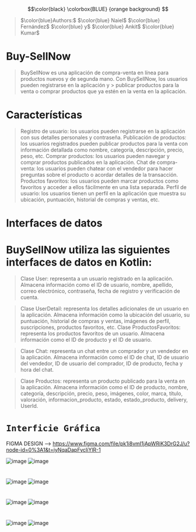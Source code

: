 $$\color{black} \colorbox{BLUE} {orange background} $$
> $\color{blue}Authors:$ $\color{blue} Naiel$ $\color{blue} Fernández$ $\color{blue} y$ $\color{blue} Ankit$ $\color{blue} Kumar$
# Buy-SellNow

>BuySellNow es una aplicación de compra-venta en línea para productos nuevos y de segunda mano. Con BuySellNow, los usuarios pueden registrarse en la aplicación y > publicar productos para la venta o comprar productos que ya estén en la venta en la aplicación.

# Características
>Registro de usuario: los usuarios pueden registrarse en la aplicación con sus detalles personales y contraseña.
Publicación de productos: los usuarios registrados pueden publicar productos para la venta con información detallada como nombre, categoría, descripción, precio, peso, etc.
>Comprar productos: los usuarios pueden navegar y comprar productos publicados en la aplicación.
Chat de compra-venta: los usuarios pueden chatear con el vendedor para hacer preguntas sobre el producto o acordar detalles de la transacción.
Productos favoritos: los usuarios pueden marcar productos como favoritos y acceder a ellos fácilmente en una lista separada.
Perfil de usuario: los usuarios tienen un perfil en la aplicación que muestra su ubicación, puntuación, historial de compras y ventas, etc.

# Interfaces de datos
# BuySellNow utiliza las siguientes interfaces de datos en Kotlin:
>Clase User: representa a un usuario registrado en la aplicación. Almacena información como el ID de usuario, nombre, apellido, correo electrónico, contraseña, fecha de registro y verificación de cuenta.

>Clase UserDetail: representa los detalles adicionales de un usuario en la aplicación. Almacena información como la ubicación del usuario, su puntuación, historial de compras y ventas, imágenes de perfil, suscripciones, productos favoritos, etc.
>Clase ProductosFavoritos: representa los productos favoritos de un usuario. Almacena información como el ID de producto y el ID de usuario.

>Clase Chat: representa un chat entre un comprador y un vendedor en la aplicación. Almacena información como el ID de chat, ID de usuario del vendedor, ID de usuario del comprador, ID de producto, fecha y hora del chat.

>Clase Productos: representa un producto publicado para la venta en la aplicación. Almacena información como el ID de producto, nombre, categoría, descripción, precio, peso, imágenes, color, marca, título, valoración, informacion_producto, estado, estado_producto, delivery, UserId.



# `Interficie Gráfica`
FIGMA DESIGN --> https://www.figma.com/file/pk1i8vmI1jApWRiK3DrG2J/u?node-id=0%3A1&t=iyNqaDapFycIiYlR-1

![image](https://user-images.githubusercontent.com/91561216/217053413-c23f0be8-7c47-4564-9a9a-757fb677fc44.png) ![image](https://user-images.githubusercontent.com/91561216/217053495-242e98d4-2b72-4025-b3e1-c9403ec7f29a.png)
# 
![image](https://user-images.githubusercontent.com/91561216/217053786-ec48aad5-58ee-4149-9a7c-f92ebbd72c35.png) ![image](https://user-images.githubusercontent.com/91561216/217053974-aafac870-44c9-4974-9252-736c7f1344e8.png)
# 
![image](https://user-images.githubusercontent.com/91561216/217054112-d2bd7227-0785-40cd-90c1-65d99202174b.png) ![image](https://user-images.githubusercontent.com/91561216/217054211-35e8dc8c-ef23-4eb9-bd46-5f7381a529f4.png)
# 
![image](https://user-images.githubusercontent.com/91561216/217054314-12e4b4da-42e1-43e0-8070-1271d6c2f8c2.png) ![image](https://user-images.githubusercontent.com/91561216/217054363-136a3b32-3a2d-4a71-8701-47dbbb159148.png)




